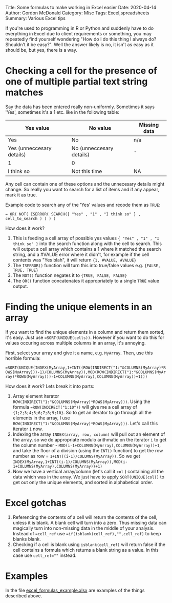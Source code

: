 Title: Some formulas to make working in Excel easier
Date: 2020-04-14
Author: Gordon McDonald
Category: Misc
Tags: Excel,spreadsheets
Summary: Various Excel tips

If you're used to programming in R or Python and suddenly have to do everything in Excel due to client requirements or something, you may repeatedly find yourself wondering "How do I do this thing I always do? Shouldn't it be easy?". Well the answer likely is no, it isn't as easy as it should be, but yes, there is a way.

# Checking a cell for the presence of one of multiple partial text string matches

Say the data has been entered really non-uniformly. Sometimes it says 'Yes', sometimes it's a 1 etc. like in the following table:

| Yes value                 | No value                 | Missing data |
| ------------------------- | ------------------------ | ------------ |
| Yes                       | No                       | n/a          |
| Yes (unneccesary details) | No (unneccesary details) | -            |
| 1                         | 0                        | <blank>      |
| I think so                | Not this time            | NA           |

Any cell can contain one of these options and the unnecesary details might change. So really you want to search for a list of items and if any appear, mark it as true.

Example code to search any of the 'Yes' values and recode them as `TRUE`:

`= OR( NOT( ISERROR( SEARCH({ "Yes" , "1" , "I think so" } , cell_to_search ) ) ) )`

How does it work?

1. This is feeding a cell array of possible yes values `{ "Yes" , "1" , "I think so" }`  into the search function along with the cell to search. This will output a cell array which contains a 1 where it matched the search string, and a #VALUE error where it didn't, for example if the cell contents was "Yes blah", it will return `{1, #VALUE, #VALUE}`
2. The `ISERROR()` function will turn this into true/false values e.g. `{FALSE, TRUE, TRUE}` 
3. The `NOT()` function negates it to `{TRUE, FALSE, FALSE}` 
4. The `OR()` function concatenates it appropriately to a single `TRUE` value output.

# Finding the unique elements in an array

If you want to find the unique elements in a column and return them sorted, it's easy. Just use `=SORT(UNIQUE(cells))`. However if you want to do this for values occuring across multiple columns in an array, it's annoying.

First, select your array and give it a name, e.g. `MyArray`. Then, use this horrible formula:

`=SORT(UNIQUE(INDEX(MyArray,1+INT((ROW(INDIRECT("1:"&COLUMNS(MyArray)*ROWS(MyArray)))-1)/COLUMNS(MyArray)),MOD(ROW(INDIRECT("1:"&COLUMNS(MyArray)*ROWS(MyArray)))-1+COLUMNS(MyArray),COLUMNS(MyArray))+1)))`

How does it work? Lets break it into parts:

1. Array element iterator ```ROW(INDIRECT("1:"&COLUMNS(MyArray)*ROWS(MyArray)))```. Using the formula `=ROW(INDIRECT("1:10"))` will give me a cell array of `{1;2;3;4;5;6;7;8;9;10}`. So to get an iterator to go through all the elements in the array, I use `ROW(INDIRECT("1:"&COLUMNS(MyArray)*ROWS(MyArray)))`. Let's call this iterator `i` now.
2. Indexing the array `INDEX(array, row, column)` will pull out an element of the array. so we do appropriate modulo arithmatic on the iterator `i` to get the column number - `MOD(i-1+COLUMNS(MyArray),COLUMNS(MyArray))+1`, and take the floor of a division (using the `INT()` function) to get the row number as row = `1+INT((i-1)/COLUMNS(MyArray))`. So we get ```INDEX(MyArray,1+INT((i-1)/COLUMNS(MyArray)),MOD(i-1+COLUMNS(MyArray),COLUMNS(MyArray))+1)```
3. Now we have a vertical array/column (let's call it `col` ) containing all the data which was in the array. We just have to apply `SORT(UNIQUE(col))` to get out only the unique elements, and sorted in alphabetical order.

# Excel gotchas

1. Referencing the contents of a cell will return the contents of the cell, unless it is blank. A blank cell will turn into a zero. Thus missing data can magically turn into non-missing data in the middle of your analysis. Instead of `=cell_ref` use `=if(isblank(cell_ref),"",cell_ref)` to keep blanks blank.
2. Checking if a cell is blank using `isblank(cell_ref)` will return false if the cell contains a formula which returns a blank string as a value. In this case use `cell_ref=""` instead.

# Examples

In the file [excel_formulas_example.xlsx]({attach}downloads/excel_formulas_example.xlsx) are examples of the things described above.
